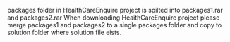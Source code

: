 packages folder in HealthCareEnquire project is spilted into packages1.rar and packages2.rar
When downloading HeaithCareEnquire project please merge packages1 and packages2 to a single 
packages folder and copy to solution folder where solution file eists.
